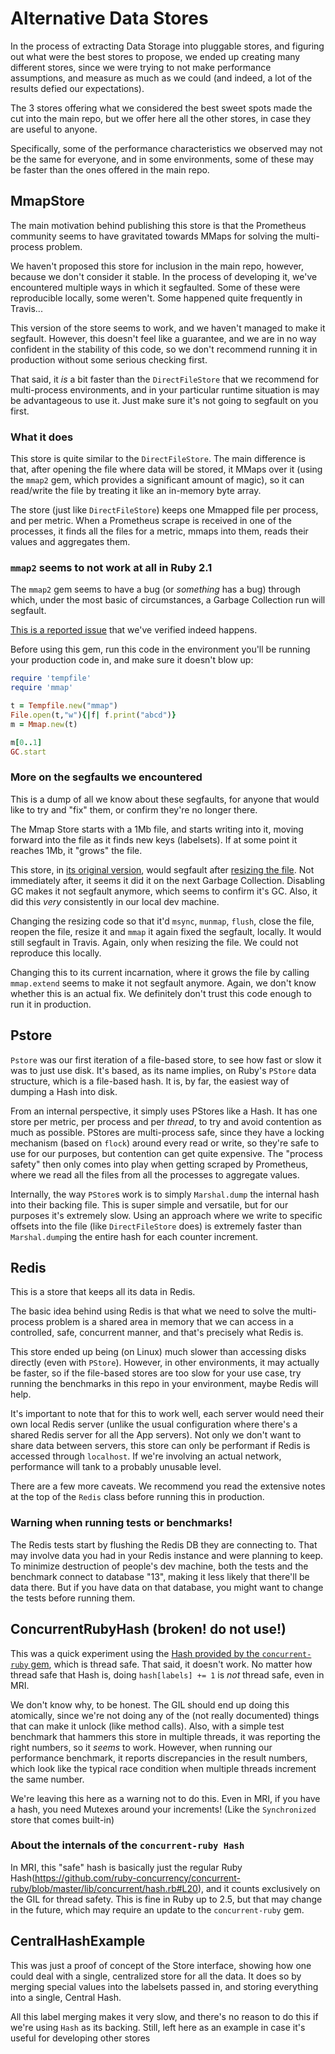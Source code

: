 # Alternative Data Stores

In the process of extracting Data Storage into pluggable stores, and figuring out what
were the best stores to propose, we ended up creating many different stores, since we
were trying to not make performance assumptions, and measure as much as we could (and 
indeed, a lot of the results defied our expectations).

The 3 stores offering what we considered the best sweet spots made the cut into the main repo,
but we offer here all the other stores, in case they are useful to anyone.

Specifically, some of the performance characteristics we observed may not be the same
for everyone, and in some environments, some of these may be faster than the ones offered
in the main repo.


## MmapStore

The main motivation behind publishing this store is that the Prometheus community seems
to have gravitated towards MMaps for solving the multi-process problem.

We haven't proposed this store for inclusion in the main repo, however, because we don't
consider it stable. In the process of developing it, we've encountered multiple ways in
which it segfaulted. Some of these were reproducible locally, some weren't. Some happened
quite frequently in Travis...

This version of the store seems to work, and we haven't managed to make it segfault. 
However, this doesn't feel like a guarantee, and we are in no way confident in the stability 
of this code, so we don't recommend running it in production without some serious 
checking first. 

That said, it *is* a bit faster than the `DirectFileStore` that we recommend for multi-process
environments, and in your particular runtime situation is may be advantageous to use it.
Just make sure it's not going to segfault on you first.
 
### What it does

This store is quite similar to the `DirectFileStore`. The main difference is that, after
opening the file where data will be stored, it MMaps over it (using the `mmap2` gem, which
provides a significant amount of magic), so it can read/write the file by treating it
like an in-memory byte array.

The store (just like `DirectFileStore`) keeps one Mmapped file per process, and per metric.
When a Prometheus scrape is received in one of the processes, it finds all the
files for a metric, mmaps into them, reads their values and aggregates them.

### `mmap2` seems to not work at all in Ruby 2.1

The `mmap2` gem seems to have a bug (or *something* has a bug) through which, under the 
most basic of circumstances, a Garbage Collection run will segfault.

[This is a reported issue](https://github.com/tenderlove/mmap/issues/5) that we've verified
indeed happens.

Before using this gem, run this code in the environment you'll be running your production
code in, and make sure it doesn't blow up:

```ruby
require 'tempfile'
require 'mmap'

t = Tempfile.new("mmap")
File.open(t,"w"){|f| f.print("abcd")}
m = Mmap.new(t)

m[0..1]
GC.start
```

### More on the segfaults we encountered

This is a dump of all we know about these segfaults, for anyone that would like to try
and "fix" them, or confirm they're no longer there.

The Mmap Store starts with a 1Mb file, and starts writing into it,  moving forward into
the file as it finds new keys (labelsets). If at some point it reaches 1Mb, it "grows" the 
file.

This store, in [its original version](https://github.com/prometheus/client_ruby/blob/multiprocess/lib/prometheus/client/valuetype.rb#L113),
would segfault after [resizing the file](https://github.com/prometheus/client_ruby/blob/multiprocess/lib/prometheus/client/valuetype.rb#L180).
Not immediately after, it seems it did it on the next Garbage Collection. Disabling GC
makes it not segfault anymore, which seems to confirm it's GC. Also, it did this *very*
consistently in our local dev machine.

Changing the resizing code so that it'd `msync`, `munmap`, `flush`, close the file, 
reopen the file, resize it and `mmap` it again fixed the segfault, locally. It would
still segfault in Travis. Again, only when resizing the file. We could not reproduce this
locally.

Changing this to its current incarnation, where it grows the file by calling `mmap.extend`
seems to make it not segfault anymore. Again, we don't know whether this is an actual fix.
We definitely don't trust this code enough to run it in production. 


## Pstore

`Pstore` was our first iteration of a file-based store, to see how fast or slow it was to
just use disk. It's based, as its name implies, on Ruby's `PStore` data structure, which
is a file-based hash. It is, by far, the easiest way of dumping a Hash into disk.

From an internal perspective, it simply uses PStores like a Hash. It has one store per
metric, per process and per *thread*, to try and avoid contention as much as possible.
PStores are multi-process safe, since they have a locking mechanism (based on `flock`)
around every read or write, so they're safe to use for our purposes, but contention can
get quite expensive. The "process safety" then only comes into play when getting scraped
by Prometheus, where we read all the files from all the processes to aggregate values.

Internally, the way `PStore`s work is to simply `Marshal.dump` the internal hash into their
backing file. This is super simple and versatile, but for our purposes it's extremely slow.
Using an approach where we write to specific offsets into the file (like `DirectFileStore` does)
is extremely faster than `Marshal.dump`ing the entire hash for each counter increment.


## Redis

This is a store that keeps all its data in Redis.

The basic idea behind using Redis is that what we need to solve the multi-process problem 
is a shared area in memory that we can access in a controlled, safe, concurrent manner, 
and that's precisely what Redis is.

This store ended up being (on Linux) much slower than accessing disks directly (even with
`PStore`). However, in other environments, it may actually be faster, so if the file-based
stores are too slow for your use case, try running the benchmarks in this repo in your
environment, maybe Redis will help.

It's important to note that for this to work well, each server would need their own local 
Redis server (unlike the usual configuration where there's a shared Redis server for all 
the App servers). Not only we don't want to share data between servers, this store can
only be performant if Redis is accessed through `localhost`. If we're involving an actual 
network, performance will tank to a probably unusable level.

There are a few more caveats. We recommend you read the extensive notes at the top of the 
`Redis` class before running this in production.

### Warning when running tests or benchmarks!

The Redis tests start by flushing the Redis DB they are connecting to. That may involve 
data you had in your Redis instance and were planning to keep. To minimize destruction of 
people's dev machine, both the tests and the benchmark connect to database "13", making it
less likely that there'll be data there. But if you have data on that database, you might
want to change the tests before running them. 


## ConcurrentRubyHash (broken! do not use!)

This was a quick experiment using the [Hash provided by the `concurrent-ruby` gem](http://ruby-concurrency.github.io/concurrent-ruby/master/Concurrent/Hash.html), 
which is thread safe. That said, it doesn't work. No matter how thread safe that Hash is,
doing `hash[labels] += 1` is *not* thread safe, even in MRI.

We don't know why, to be honest. The GIL should end up doing this atomically, since we're
not doing any of the (not really documented) things that can make it unlock (like method calls).
Also, with a simple test benchmark that hammers this store in multiple threads, it was
reporting the right numbers, so it *seems* to work. However, when running our performance
benchmark, it reports discrepancies in the result numbers, which look like the typical
race condition when multiple threads increment the same number.

We're leaving this here as a warning not to do this. Even in MRI, if you have a hash,
you need Mutexes around your increments! (Like the `Synchronized` store that comes built-in) 

### About the internals of the `concurrent-ruby Hash`

In MRI, this "safe" hash is basically just the regular Ruby Hash(https://github.com/ruby-concurrency/concurrent-ruby/blob/master/lib/concurrent/hash.rb#L20), 
and it counts exclusively on the GIL for thread safety. This is fine in Ruby
up to 2.5, but that may change in the future, which may require an update to the 
`concurrent-ruby` gem. 


## CentralHashExample

This was just a proof of concept of the Store interface, showing how one could deal with
a single, centralized store for all the data. It does so by merging special values into
the labelsets passed in, and storing everything into a single, Central Hash. 

All this label merging makes it very slow, and there's no reason to do this if we're
using `Hash` as its backing. Still, left here as an example in case it's useful for 
developing other stores
